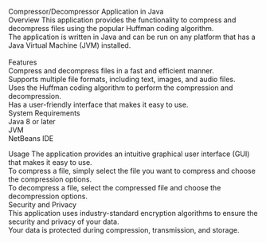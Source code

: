 Compressor/Decompressor Application in Java
<br>
Overview
This application provides the functionality to compress and decompress files using the popular Huffman coding algorithm.
<br>
The application is written in Java and can be run on any platform that has a Java Virtual Machine (JVM) installed.
<br>
<br>
Features
<br>
Compress and decompress files in a fast and efficient manner.
<br>
Supports multiple file formats, including text, images, and audio files.
<br>
Uses the Huffman coding algorithm to perform the compression and decompression.
<br>
Has a user-friendly interface that makes it easy to use.
<br>
System Requirements
<br>
Java 8 or later
<br>
JVM
<br>
NetBeans IDE
<br>

Usage
The application provides an intuitive graphical user interface (GUI) that makes it easy to use. 
<br>
To compress a file, simply select the file you want to compress and choose the compression options.
<br>
To decompress a file, select the compressed file and choose the decompression options.
<br>
Security and Privacy
<br>
This application uses industry-standard encryption algorithms to ensure the security and privacy of your data. 
<br>Your data is protected during compression, transmission, and storage.
<br>

